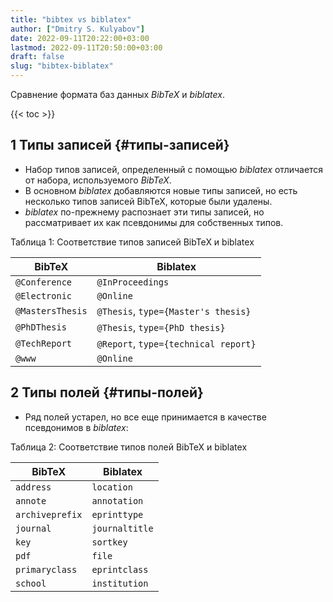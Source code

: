 ```yaml
---
title: "bibtex vs biblatex"
author: ["Dmitry S. Kulyabov"]
date: 2022-09-11T20:22:00+03:00
lastmod: 2022-09-11T20:50:00+03:00
draft: false
slug: "bibtex-biblatex"
---
```


Сравнение формата баз данных _BibTeX_ и _biblatex_.

<!--more-->

{{< toc >}}


## <span class="section-num">1</span> Типы записей {#типы-записей}

-   Набор типов записей, определенный с помощью _biblatex_ отличается от набора, используемого _BibTeX_.
-   В основном _biblatex_ добавляются новые типы записей, но есть несколько типов записей BibTeX, которые были удалены.
-   _biblatex_ по-прежнему распознает эти типы записей, но рассматривает их как псевдонимы для собственных типов.

<div class="table-caption">
  <span class="table-number">&#1058;&#1072;&#1073;&#1083;&#1080;&#1094;&#1072; 1:</span>
  Соответствие типов записей BibTeX и biblatex
</div>

| BibTeX           | Biblatex                             |
|------------------|--------------------------------------|
| `@Conference`    | `@InProceedings`                     |
| `@Electronic`    | `@Online`                            |
| `@MastersThesis` | `@Thesis`, `type={Master's thesis}`  |
| `@PhDThesis`     | `@Thesis`, `type={PhD thesis}`       |
| `@TechReport`    | `@Report`, `type={technical report}` |
| `@www`           | `@Online`                            |


## <span class="section-num">2</span> Типы полей {#типы-полей}

-   Ряд полей устарел, но все еще принимается в качестве псевдонимов в _biblatex_:

<div class="table-caption">
  <span class="table-number">&#1058;&#1072;&#1073;&#1083;&#1080;&#1094;&#1072; 2:</span>
  Соответствие типов полей BibTeX и biblatex
</div>

| BibTeX          | Biblatex       |
|-----------------|----------------|
| `address`       | `location`     |
| `annote`        | `annotation`   |
| `archiveprefix` | `eprinttype`   |
| `journal`       | `journaltitle` |
| `key`           | `sortkey`      |
| `pdf`           | `file`         |
| `primaryclass`  | `eprintclass`  |
| `school`        | `institution`  |

